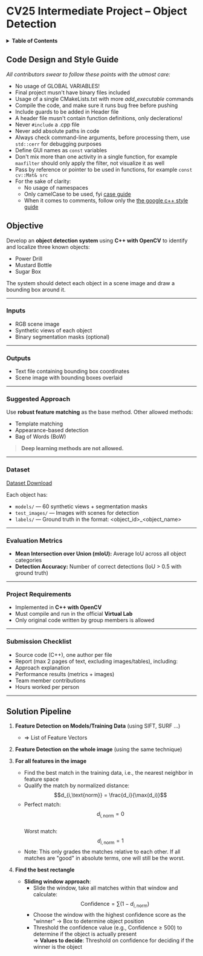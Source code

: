 # CV25 Intermediate Project – Object Detection

<details>
  <summary><strong> Table of Contents</strong></summary>

- [Code Design and Style Guide](#code-design-and-style-guide)
- [Objective](#objective)
  - [Inputs](#inputs)
  - [Outputs](#outputs)
  - [Suggested Approach](#suggested-approach)
  - [Dataset](#dataset)
  - [Evaluation Metrics](#evaluation-metrics)
  - [Project Requirements](#project-requirements)
  - [Submission Checklist](#submission-checklist)
- [Solution Pipeline](#solution-pipeline)

</details>

## **Code Design and Style Guide**
*All contributors swear to follow these points with the utmost care:* 
- No usage of GLOBAL VARIABLES!
- Final project musn't have binary files included
- Usage of a single CMakeLists.txt with more *add_executable* commands
- Compile the code, and make sure it runs bug free before pushing
- Include guards to be added in Header file
- A header file musn't contain function definitions, only declerations!
- Never `#include` a .cpp file
- Never add absolute paths in code
- Always check command-line arguments, before processing them, use `std::cerr` for debugging purposes
- Define GUI names as `const` variables
- Don't mix more than one activity in a single function, for example `maxfilter` should only apply the filter, not visualize it as well
- Pass by reference or pointer to be used in functions, for example `const cv::Mat& src`
- For the sake of clarity:
  - No usage of namespaces
  - Only camelCase to be used, fyi [case guide](https://medium.com/nerd-for-tech/programming-case-types-explained-143cad3681e3)
  - When it comes to comments, follow only the [the google c++ style guide](https://google.github.io/styleguide/cppguide.html#Comment_Style) 

##  **Objective**
Develop an **object detection system** using **C++ with OpenCV** to identify and localize three known objects:
- Power Drill
- Mustard Bottle
- Sugar Box

The system should detect each object in a scene image and draw a bounding box around it.

---

### Inputs
- RGB scene image
- Synthetic views of each object
- Binary segmentation masks (optional)

---

###  Outputs
- Text file containing bounding box coordinates
- Scene image with bounding boxes overlaid

---

###  Suggested Approach
Use **robust feature matching** as the base method. Other allowed methods:
- Template matching
- Appearance-based detection
- Bag of Words (BoW)

>  **Deep learning methods are not allowed.**

---

### Dataset
[Dataset Download](https://drive.google.com/drive/folders/1heXAbX4WKXf3-z2sl68Qg-cvbcVwosxO?usp=sharing)

Each object has:
- `models/` — 60 synthetic views + segmentation masks
- `test_images/` — Images with scenes for detection
- `labels/` — Ground truth in the format:  <object_id>_<object_name> <xmin> <ymin> <xmax> <ymax>

---

### Evaluation Metrics
- **Mean Intersection over Union (mIoU):**
Average IoU across all object categories
- **Detection Accuracy:**
Number of correct detections (IoU > 0.5 with ground truth)

---

### Project Requirements
- Implemented in **C++ with OpenCV**
- Must compile and run in the official **Virtual Lab**
- Only original code written by group members is allowed

---

### Submission Checklist
- Source code (C++), one author per file
- Report (max 2 pages of text, excluding images/tables), including:
- Approach explanation
- Performance results (metrics + images)
- Team member contributions
- Hours worked per person

---

## **Solution Pipeline**

1. **Feature Detection on Models/Training Data** (using SIFT, SURF ...)
   - ⇒ List of Feature Vectors

2. **Feature Detection on the whole image** (using the same technique)

3. **For all features in the image**
   - Find the best match in the training data, i.e., the nearest neighbor in feature space
   - Qualify the match by normalized distance:  
     $$d_{i,\text{norm}} = \frac{d_i}{\max(d_i)}$$
   - Perfect match:  
     $$d_{i,\text{norm}} = 0$$  
     Worst match:  
     $$d_{i,\text{norm}} = 1$$
   - Note: This only grades the matches relative to each other. If all matches are "good" in absolute terms, one will still be the worst.

4. **Find the best rectangle**
   - **Sliding window approach**:
     - Slide the window, take all matches within that window and calculate:
       $$\text{Confidence} = \sum (1 - d_{i,\text{norm}})$$
     - Choose the window with the highest confidence score as the "winner" → Box to determine object position
     - Threshold the confidence value (e.g., $\text{Confidence} \geq 500$) to determine if the object is actually present  
       ⇒ **Values to decide**: Threshold on confidence for deciding if the winner is the object





